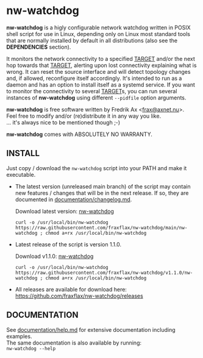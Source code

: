 # nw-watchdog
__nw-watchdog__ is a higly configurable network watchdog written in POSIX shell script for use in Linux, depending only on Linux most standard tools that are normally installed by default in all distributions (also see the __DEPENDENCIES__ section).

It monitors the network connectivity to a specified <ins>TARGET</ins> and/or the next hop towards that <ins>TARGET</ins>, alerting upon lost connectivity explaining what is wrong. It can reset the source interface and will detect topology changes and, if allowed, reconfigure itself accordingly. It's intended to run as a daemon and has an option to install itself as a systemd service.  If you want to monitor the connectivity to several <ins>TARGET</ins>s, you can run several instances of __nw-watchdog__ using different `--pidfile` option arguments.

__nw-watchdog__ is free software written by Fredrik Ax \<frax@axnet.nu\>.<br>
Feel free to modify and/or (re)distribute it in any way you like.<br>
... it's always nice to be mentioned though ;-)<br>

__nw-watchdog__ comes with ABSOLUTELY NO WARRANTY.

## INSTALL
Just copy / download the `nw-watchdog` script into your PATH and make it executable.<br>

* The latest version (unreleased main branch) of the script may contain new features / changes that will be in the next release. If so, they are documented in [documentation/changelog.md](https://github.com/fraxflax/nw-watchdog/blob/main/documentation/changelog.md).
  
  Download latest version: [nw-watchdog](https://raw.githubusercontent.com/fraxflax/nw-watchdog/main/nw-watchdog)
  ```
  curl -o /usr/local/bin/nw-watchdog https://raw.githubusercontent.com/fraxflax/nw-watchdog/main/nw-watchdog ; chmod a+rx /usr/local/bin/nw-watchdog
  ```
* Latest release of the script is version 1.1.0.
  
  Download v1.1.0: [nw-watchdog](https://raw.githubusercontent.com/fraxflax/nw-watchdog/v1.1.0/nw-watchdog)
  ```
  curl -o /usr/local/bin/nw-watchdog https://raw.githubusercontent.com/fraxflax/nw-watchdog/v1.1.0/nw-watchdog ; chmod a+rx /usr/local/bin/nw-watchdog
  ```
* All releases are available for download here: https://github.com/fraxflax/nw-watchdog/releases

## DOCUMENTATION
See [documentation/help.md](https://github.com/fraxflax/nw-watchdog/blob/main/documentation/help.md) for extensive documentation including examples.<br>
The same documentation is also available by running:<br>
`nw-watchdog --help`<br>
